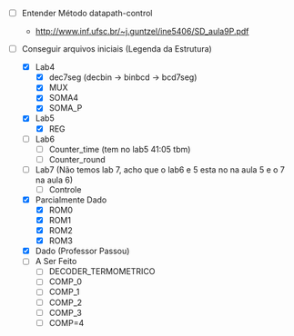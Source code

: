 - [ ] Entender Método datapath-control
    - http://www.inf.ufsc.br/~j.guntzel/ine5406/SD_aula9P.pdf

- [ ] Conseguir arquivos iniciais (Legenda da Estrutura)
    - [x] Lab4
        - [x] dec7seg (decbin -> binbcd -> bcd7seg)
        - [X] MUX
        - [x] SOMA4
        - [x] SOMA_P
    - [x] Lab5
        - [x] REG
    - [ ] Lab6
        - [ ] Counter_time (tem no lab5 41:05 tbm)
        - [ ] Counter_round
    - [ ] Lab7 (Não temos lab 7, acho que o lab6 e 5 esta no na aula 5 e o 7 na aula 6)
        - [ ] Controle
    - [x] Parcialmente Dado
        - [x] ROM0
        - [x] ROM1
        - [x] ROM2
        - [x] ROM3
    - [X] Dado (Professor Passou)
    - [ ] A Ser Feito
        - [ ] DECODER_TERMOMETRICO
        - [ ] COMP_0
        - [ ] COMP_1
        - [ ] COMP_2
        - [ ] COMP_3
        - [ ] COMP=4